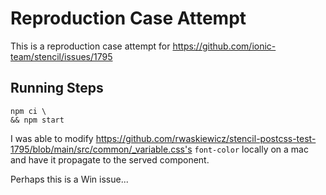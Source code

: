 # Reproduction Case Attempt

This is a reproduction case attempt for https://github.com/ionic-team/stencil/issues/1795

## Running Steps
```
npm ci \
&& npm start
```

I was able to modify https://github.com/rwaskiewicz/stencil-postcss-test-1795/blob/main/src/common/_variable.css's `font-color`
locally on a mac and have it propagate to the served component.

Perhaps this is a Win issue...
